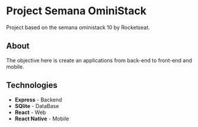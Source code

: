 # Project Semana OminiStack

Project based on the semana oministack 10 by Rocketseat.

## About

The objective here is create an applications from back-end to front-end and mobile.

## Technologies

* **Express** - Backend
* **SQlite** - DataBase
* **React** - Web
* **React Native** - Mobile

 

